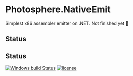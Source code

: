 # Photosphere.NativeEmit
Simplest x86 assembler emitter on .NET. Not finished yet :ghost:

## Status
## Status
[![Windows build Status](https://ci.appveyor.com/api/projects/status/github/sunloving/photosphere-nemit?retina=true&svg=true)](https://ci.appveyor.com/project/sunloving/photosphere-nemit)
[![license](https://img.shields.io/github/license/mashape/apistatus.svg?maxAge=2592000)](https://github.com/sunloving/photosphere-nemit/blob/master/LICENSE)
